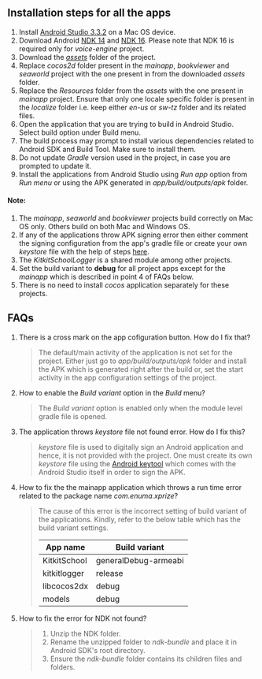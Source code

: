 ## Installation steps for all the apps
1. Install [Android Studio 3.3.2](https://dl.google.com/dl/android/studio/install/3.3.2.0/android-studio-ide-182.5314842-mac.dmg) on a Mac OS device.
2. Download Android [NDK 14](https://dl.google.com/android/repository/android-ndk-r14b-darwin-x86_64.zip) and [NDK 16](https://dl.google.com/android/repository/android-ndk-r16b-darwin-x86_64.zip). Please note that NDK 16 is required only for _voice-engine_ project.
3. Download the [_assets_](https://github.com/XPRIZE/GLEXP-Team-KitkitSchool/releases) folder of the project.
4. Replace _cocos2d_ folder present in the _mainapp_, _bookviewer_ and _seaworld_ project with the one present in from the downloaded _assets_ folder.
5. Replace the _Resources_ folder from the _assets_ with the one present in _mainapp_ project. Ensure that only one locale specific folder is present in the _localize_ folder i.e. keep either _en-us_ or _sw-tz_ folder and its related files.
6. Open the application that you are trying to build in Android Studio. Select build option under Build menu.
7. The build process may prompt to install various dependencies related to Android SDK and Build Tool. Make sure to install them.
8. Do not update _Gradle_ version used in the project, in case you are prompted to update it.
9. Install the applications from Android Studio using _Run app_ option from _Run menu_ or using the APK generated in _app/build/outputs/apk_ folder.

#### Note:
1. The _mainapp_, _seaworld_ and _bookviewer_ projects build correctly on Mac OS only. Others build on both Mac and Windows OS.
2. If any of the applications throw APK signing error then either comment the signing configuration from the app's gradle file or create your own _keystore_ file with the help of steps [here](https://developer.android.com/studio/publish/app-signing#generate-key).
3. The _KitkitSchoolLogger_ is a shared module among other projects.
4. Set the build variant to __debug__ for all project apps except for the _mainapp_ which is described in point 4 of FAQs below.
5. There is no need to install _cocos_ application separately for these projects.

## FAQs
1. There is a cross mark on the app cofiguration button. How do I fix that?

    >The default/main activity of the application is not set for the project. Either just go to _app/build/outputs/apk_ folder and install the APK which is generated right after the build or, set the start activity in the app configuration settings of the project.

2. How to enable the _Build variant_ option in the _Build_ menu?
	>The _Build variant_ option is enabled only when the module level gradle file is opened.

3. The application throws _keystore_ file not found error. How do I fix this?

	>_keystore_ file is used to digitally sign an Android application and hence, it is not provided with the project. One must create its own _keystore_ file using the [Android keytool](https://developer.android.com/studio/publish/app-signing) which comes with the Android Studio itself in order to sign the APK.

4. How to fix the the mainapp application which throws a run time error related to the package name _com.enuma.xprize_?
	> The cause of this error is the incorrect setting of build variant of the applications. Kindly, refer to the below table which has the build variant settings.
	> 
	> |App name| Build variant|
	> |--------|--------------|
	> |KitkitSchool|generalDebug-armeabi|
	> |kitkitlogger|release|
	> |libcocos2dx|debug|
	> models|debug|

5. How to fix the error for NDK not found?

	> 1. Unzip the NDK folder.
	> 2. Rename the unzipped folder to _ndk-bundle_ and place it in Android SDK's root directory.
	> 3. Ensure the _ndk-bundle_ folder contains its children files and folders.
